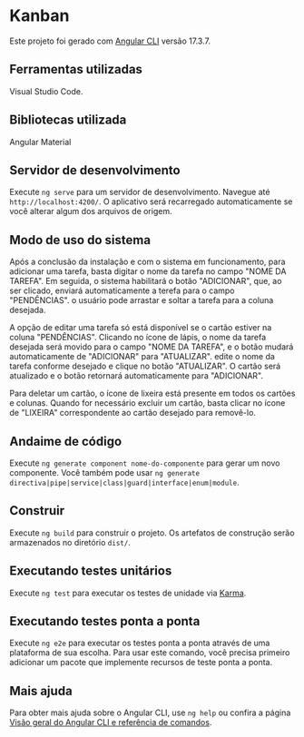 # Kanban

Este projeto foi gerado com [Angular CLI](https://github.com/angular/angular-cli) versão 17.3.7.

## Ferramentas utilizadas

Visual Studio Code.

## Bibliotecas utilizada

Angular Material

## Servidor de desenvolvimento

Execute `ng serve` para um servidor de desenvolvimento. Navegue até `http://localhost:4200/`. O aplicativo será recarregado automaticamente se você alterar algum dos arquivos de origem.

## Modo de uso do sistema

Após a conclusão da instalação e com o sistema em funcionamento, para adicionar uma tarefa, basta digitar o nome da tarefa no campo "NOME DA TAREFA". Em seguida, o sistema habilitará o botão "ADICIONAR", que, ao ser clicado, enviará automaticamente a terefa para o campo "PENDÊNCIAS". o usuário pode arrastar e soltar a tarefa para a coluna desejada.

A opção de editar uma tarefa só está disponível se o cartão estiver na coluna "PENDÊNCIAS". Clicando no ícone de lápis, o nome da tarefa desejada será movido para o campo "NOME DA TAREFA", e o botão mudará automaticamente de "ADICIONAR" para "ATUALIZAR". edite o nome da tarefa conforme desejado e clique no botão "ATUALIZAR". O cartão será atualizado e o botão retornará automaticamente para "ADICIONAR".

Para deletar um cartão, o ícone de lixeira está presente em todos os cartões e colunas. Quando for necessário excluir um cartão, basta clicar no ícone de "LIXEIRA" correspondente ao cartão desejado para removê-lo.

## Andaime de código

Execute `ng generate component nome-do-componente` para gerar um novo componente. Você também pode usar `ng generate directiva|pipe|service|class|guard|interface|enum|module`.

## Construir

Execute `ng build` para construir o projeto. Os artefatos de construção serão armazenados no diretório `dist/`.

## Executando testes unitários

Execute `ng test` para executar os testes de unidade via [Karma](https://karma-runner.github.io).

## Executando testes ponta a ponta

Execute `ng e2e` para executar os testes ponta a ponta através de uma plataforma de sua escolha. Para usar este comando, você precisa primeiro adicionar um pacote que implemente recursos de teste ponta a ponta.

## Mais ajuda

Para obter mais ajuda sobre o Angular CLI, use `ng help` ou confira a página [Visão geral do Angular CLI e referência de comandos](https://angular.io/cli).